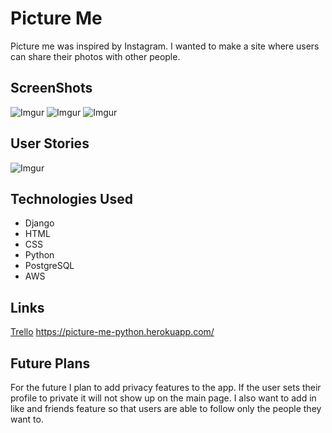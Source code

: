 # Picture Me
Picture me was inspired by Instagram. I wanted to make a site where users can share their photos with other people. 

## ScreenShots

![Imgur](https://i.imgur.com/uUzXwgB.png)
![Imgur](https://i.imgur.com/YBwA1mv.png)
![Imgur](https://i.imgur.com/Fcz59E0.png)

## User Stories
![Imgur](https://i.imgur.com/F65jc0p.png)

## Technologies Used
* Django 
* HTML 
* CSS
* Python
* PostgreSQL
* AWS

## Links
[Trello](https://trello.com/b/d6jFRyYf/picture-me)
https://picture-me-python.herokuapp.com/

## Future Plans
For the future I plan to add privacy features to the app. If the user sets their profile to private it will not show up on the main page. I also want to add in like and friends feature so that users are able to follow only the people they want to. 
